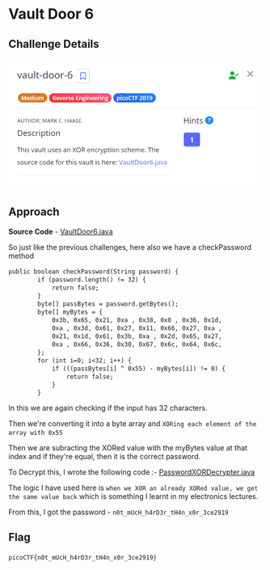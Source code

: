 # Vault Door 6

## Challenge Details

![alt text](./Images/VaultDoor6.png)

## Approach 

**Source Code** - [VaultDoor6.java](./Resources&SourceCodes/VaultDoor6.java)

So just like the previous challenges, here also we have a checkPassword method

```
public boolean checkPassword(String password) {
        if (password.length() != 32) {
            return false;
        }
        byte[] passBytes = password.getBytes();
        byte[] myBytes = {
            0x3b, 0x65, 0x21, 0xa , 0x38, 0x0 , 0x36, 0x1d,
            0xa , 0x3d, 0x61, 0x27, 0x11, 0x66, 0x27, 0xa ,
            0x21, 0x1d, 0x61, 0x3b, 0xa , 0x2d, 0x65, 0x27,
            0xa , 0x66, 0x36, 0x30, 0x67, 0x6c, 0x64, 0x6c,
        };
        for (int i=0; i<32; i++) {
            if (((passBytes[i] ^ 0x55) - myBytes[i]) != 0) {
                return false;
            }
        }
```

In this we are again checking if the input has 32 characters.

Then we're converting it into a byte array and `XORing each element of the array with 0x55`

Then we are subracting the XORed value with the myBytes value at that index and if they're equal, then it is the correct password.


To Decrypt this, I wrote the following code :-
[PasswordXORDecrypter.java](./Resources&SourceCodes/PasswordXORDecrypter.java)

The logic I have used here is `when we XOR an already XORed value, we get the same value back` which is something I learnt in my electronics lectures.

From this, I got the password - `n0t_mUcH_h4rD3r_tH4n_x0r_3ce2919`

## Flag

`picoCTF{n0t_mUcH_h4rD3r_tH4n_x0r_3ce2919}`